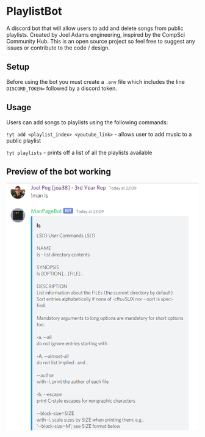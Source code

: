 # PlaylistBot

A discord bot that will allow users to add and delete songs from public playlists. Created by Joel Adams engineering, inspired by the CompSci Community Hub. This is an open source project so feel free to suggest any issues or contribute to the code / design.

## Setup

Before using the bot you must create a `.env` file which includes the line `DISCORD_TOKEN=` followed by a discord token.

## Usage

Users can add songs to playlists using the following commands:

`!yt add <playlist_index> <youtube_link>` - allows user to add music to a public playlist

`!yt playlists` - prints off a list of all the playlists available  

## Preview of the bot working

![Preview](https://raw.githubusercontent.com/JoelLucaAdams/ManPageBot/main/Preview.png)
